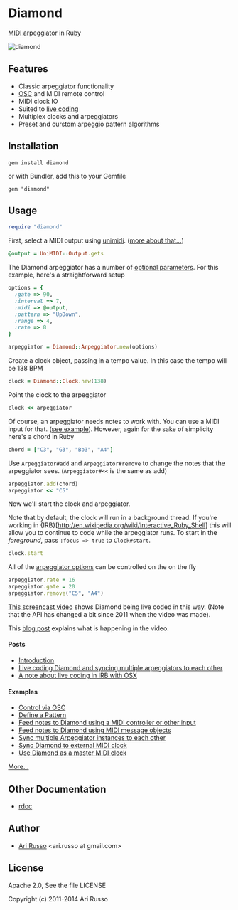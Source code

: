# Diamond

[MIDI arpeggiator](http://en.wikipedia.org/wiki/Arpeggiator#Arpeggiator) in Ruby

![diamond](http://img256.imageshack.us/img256/4514/diamondd.jpg)

## Features

* Classic arpeggiator functionality
* [OSC](http://en.wikipedia.org/wiki/Open_Sound_Control) and MIDI remote control
* MIDI clock IO
* Suited to [live coding](http://en.wikipedia.org/wiki/Live_coding)
* Multiplex clocks and arpeggiators
* Preset and curstom arpeggio pattern algorithms 

## Installation

`gem install diamond`
  
  or with Bundler, add this to your Gemfile
  
`gem "diamond"` 
  
## Usage

```ruby
require "diamond"
```

First, select a MIDI output using [unimidi](https://github.com/arirusso/unimidi). ([more about that...](http://tx81z.blogspot.com/2011/10/selecting-midi-device-with-unimidi.html))

```ruby
@output = UniMIDI::Output.gets
```

The Diamond arpeggiator has a number of [optional parameters](http://rubydoc.info/github/arirusso/diamond/master/Diamond/Arpeggiator:initialize).  For this example, here's a straightforward setup

```ruby
options = { 
  :gate => 90, 
  :interval => 7,
  :midi => @output,
  :pattern => "UpDown",
  :range => 4,     
  :rate => 8
}

arpeggiator = Diamond::Arpeggiator.new(options) 
```

Create a clock object, passing in a tempo value. In this case the tempo will be 138 BPM

```ruby
clock = Diamond::Clock.new(138)
```

Point the clock to the arpeggiator

```ruby
clock << arpeggiator
```

Of course, an arpeggiator needs notes to work with. You can use a MIDI input for that. ([see example](http://github.com/arirusso/diamond/blob/master/examples/midi_note_input.rb)). However, again for the sake of simplicity here's a chord in Ruby

```ruby
chord = ["C3", "G3", "Bb3", "A4"]
```

Use `Arpeggiator#add` and `Arpeggiator#remove` to change the notes that the arpeggiator sees. (`Arpeggiator#<<` is the same as add)  

```ruby
arpeggiator.add(chord)   
arpeggiator << "C5"
```

Now we'll start the clock and arpeggiator.  

Note that by default, the clock will run in a background thread. If you're working in {IRB}[http://en.wikipedia.org/wiki/Interactive_Ruby_Shell] this will allow you to continue to code while the arpeggiator runs. To start in the *foreground*, pass `:focus => true` to `Clock#start`.

```ruby
clock.start
```

All of the [arpeggiator options](http://rubydoc.info/github/arirusso/diamond/master/Diamond/Arpeggiator:initialize) can be controlled on the on the fly

```ruby
arpeggiator.rate = 16
arpeggiator.gate = 20  
arpeggiator.remove("C5", "A4")
```

[This screencast video](http://vimeo.com/25983971) shows Diamond being live coded in this way.  (Note that the API has changed a bit since 2011 when the video was made).

This [blog post](http://tx81z.blogspot.com/2011/07/live-coding-with-diamond.html) explains what is happening in the video.

#### Posts

* [Introduction](http://tx81z.blogspot.com/2011/07/diamond-midi-arpeggiator-in-ruby.html)
* [Live coding Diamond and syncing multiple arpeggiators to each other](http://tx81z.blogspot.com/2011/07/live-coding-with-diamond.html)
* [A note about live coding in IRB with OSX](http://tx81z.blogspot.com/2011/09/note-about-live-coding-in-irb-with-osx.html)

#### Examples

* [Control via OSC](http://github.com/arirusso/diamond/blob/master/examples/osc_control.rb)
* [Define a Pattern](http://github.com/arirusso/diamond/blob/master/examples/define_pattern.rb)
* [Feed notes to Diamond using a MIDI controller or other input](http://github.com/arirusso/diamond/blob/master/examples/midi_note_input.rb)
* [Feed notes to Diamond using MIDI message objects](http://github.com/arirusso/diamond/blob/master/examples/midi_message_objects.rb)
* [Sync multiple Arpeggiator instances to each other](http://github.com/arirusso/diamond/blob/master/examples/sync_multiple_arps.rb)
* [Sync Diamond to external MIDI clock](http://github.com/arirusso/diamond/blob/master/examples/midi_clock_sync.rb)
* [Use Diamond as a master MIDI clock](http://github.com/arirusso/diamond/blob/master/examples/midi_clock_output.rb)

[More...](http://github.com/arirusso/diamond/blob/master/examples)
 
## Other Documentation

* [rdoc](http://rubydoc.info/github/arirusso/diamond)

## Author

* [Ari Russo](http://github.com/arirusso) <ari.russo at gmail.com>

## License

Apache 2.0, See the file LICENSE

Copyright (c) 2011-2014 Ari Russo